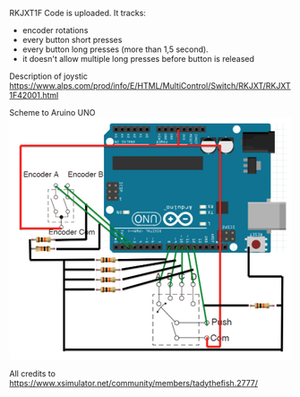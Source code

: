 RKJXT1F
Code is uploaded. It tracks:
 - encoder rotations
 - every button short presses
 - every button long presses (more than 1,5 second). 
 - it doesn't allow multiple long presses before button is released
 
Description of joystic
https://www.alps.com/prod/info/E/HTML/MultiControl/Switch/RKJXT/RKJXT1F42001.html

Scheme to Aruino UNO
![Alt text](Scheme.png?raw=true "Scheme")

All credits to https://www.xsimulator.net/community/members/tadythefish.2777/
